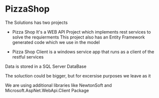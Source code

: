 # PizzaShop

The Solutions has two projects
- Pizza Shop
	It's a WEB API Project which implements rest services to solve the requierments
	This project also has an Entity Framework generated code which we use in the model
	

- Pizza Shop Client is a windows service app that runs as a client of the restful services

Data is stored in a  SQL Server DataBase

The soluction could be bigger, but for excersise purposes we leave as it 

We are using additional libraries like NewtonSoft and Microsoft.AspNet.WebApi.Client Package
